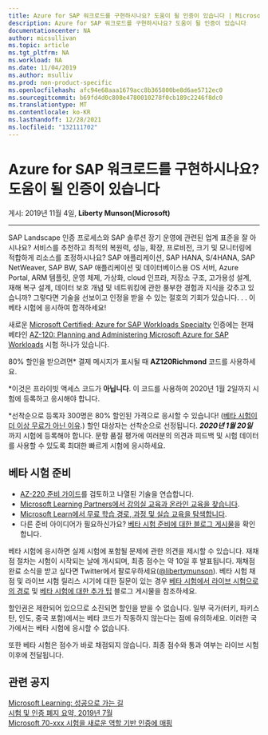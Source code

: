 ```yaml
---
title: Azure for SAP 워크로드를 구현하시나요? 도움이 될 인증이 있습니다 | Microsoft Docs
description: Azure for SAP 워크로드를 구현하시나요? 도움이 될 인증이 있습니다
documentationcenter: NA
author: micsullivan
ms.topic: article
ms.tgt_pltfrm: NA
ms.workload: NA
ms.date: 11/04/2019
ms.author: msulliv
ms.prod: non-product-specific
ms.openlocfilehash: afc94e68aaa1679acc8b365800be8d6ae5712ec0
ms.sourcegitcommit: b69fd4d0c808e4780010278f0cb189c2246f8dc0
ms.translationtype: MT
ms.contentlocale: ko-KR
ms.lasthandoff: 12/28/2021
ms.locfileid: "132111702"
---
```

# <a name="do-you-implement-azure-for-sap-workloads-weve-got-something-for-you"></a>Azure for SAP 워크로드를 구현하시나요? 도움이 될 인증이 있습니다

게시: 2019년 11월 4일, **Liberty Munson(Microsoft)**

___

SAP Landscape 인증 프로세스와 SAP 솔루션 장기 운영에 관련된 업계 표준을 잘 아시나요? 서비스를 추천하고 최적의 복원력, 성능, 확장, 프로비전, 크기 및 모니터링에 적합하게 리소스를 조정하시나요? SAP 애플리케이션, SAP HANA, S/4HANA, SAP NetWeaver, SAP BW, SAP 애플리케이션 및 데이터베이스용 OS 서버, Azure Portal, ARM 템플릿, 운영 체제, 가상화, cloud 인프라, 저장소 구조, 고가용성 설계, 재해 복구 설계, 데이터 보호 개념 및 네트워킹에 관한 풍부한 경험과 지식을 갖추고 있습니까? 그렇다면 기술을 선보이고 인정을 받을 수 있는 절호의 기회가 있습니다. . . 이 베타 시험에 응시하여 합격하세요!

새로운 [Microsoft Certified: Azure for SAP Workloads Specialty](/learn/certifications/azure-for-sap-workloads-specialty?WT.mc_id=msignitethetour2019_AZ120blog_cert_azuresapworkloads-blog-wwl) 인증에는 현재 베타인 [AZ-120: Planning and Administering Microsoft Azure for SAP Workloads](/learn/certifications/exams/az-120?WT.mc_id=msignitethetour2019_AZ120blog_cert_examaz120-blog-wwl) 시험 하나가 있습니다.

80% 할인을 받으려면* 결제 메시지가 표시될 때 **AZ120Richmond** 코드를 사용하세요.

*이것은 프라이빗 액세스 코드가 **아닙니다**. 이 코드를 사용하여 2020년 1월 2일까지 시험에 등록하고 응시해야 합니다.

*선착순으로 등록자 300명은 80% 할인된 가격으로 응시할 수 있습니다! ([베타 시험이 더 이상 무료가 아닌 이유](https://www.microsoft.com/en-us/learning/community-blog-post.aspx?BlogId=8&Id=374922).) 할인 대상자는 선착순으로 선정됩니다. ***2020년 1월 20일*** 까지 시험에 등록해야 합니다. 문항 품질 평가에 여러분의 의견과 피드백 및 시험 데이터를 사용할 수 있도록 최대한 빠르게 시험에 응시하세요.

## <a name="preparing-for-beta-exams"></a>베타 시험 준비

- [AZ-220 준비 가이드](/learn/certifications/exams/az-120)를 검토하고 나열된 기술을 연습합니다.
- [Microsoft Learning Partners에서 강의실 교육과 온라인 교육을 찾습니다](https://www.microsoft.com/learning/course-list.aspx).
- [Microsoft Learn에서 무료 학습 경로, 과정 및 실습 교육을 탐색합니다](/learn/browse).
- 다른 준비 아이디어가 필요하신가요? [베타 시험 준비에 대한 블로그 게시물](https://www.microsoft.com/en-us/learning/community-blog-post.aspx?BlogId=8&Id=374544)을 확인합니다.

베타 시험에 응시하면 실제 시험에 포함될 문제에 관한 의견을 제시할 수 있습니다. 재채점 절차는 시험이 시작되는 날에 개시되며, 최종 점수는 약 10일 후 발표됩니다. 재채점 완료 소식을 받고 싶다면 Twitter에서 팔로우하세요([@libertymunson](https://twitter.com/LibertyMunson)). 베타 시험 채점 및 라이브 시험 릴리스 시기에 대한 질문이 있는 경우 [베타 시험에서 라이브 시험으로의 경로](https://www.microsoft.com/en-us/learning/community-blog-post.aspx?BlogId=8&Id=374675) 및 [베타 시험에 대한 추가 팁](https://www.microsoft.com/en-us/learning/community-blog-post.aspx?BlogId=8&Id=374723) 블로그 게시물을 참조하세요.

할인권은 제한되어 있으므로 소진되면 할인을 받을 수 없습니다. 일부 국가(터키, 파키스탄, 인도, 중국 포함)에서는 베타 코드가 작동하지 않는다는 점에 유의하세요. 이러한 국가에서는 베타 시험에 응시할 수 없습니다.

또한 베타 시험은 점수가 바로 채점되지 않습니다. 최종 점수와 통과 여부는 라이브 시험 이후에 전달됩니다.

## <a name="related-announcements"></a>관련 공지

[Microsoft Learning: 성공으로 가는 길](https://www.microsoft.com/en-us/learning/community-blog-post.aspx?BlogId=8&Id=375243)  
[시험 및 인증 폐지 요약, 2019년 7월](https://www.microsoft.com/en-us/learning/community-blog-post.aspx?BlogId=8&Id=375242)  
[Microsoft 70-xxx 시험을 새로운 역할 기반 인증에 매핑](https://www.microsoft.com/en-us/learning/community-blog-post.aspx?BlogId=8&Id=375236)

